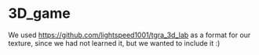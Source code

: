 # 3D_game

We used https://github.com/lightspeed1001/tgra_3d_lab as a format for our texture, since we had not learned it, but we wanted to include it :)
